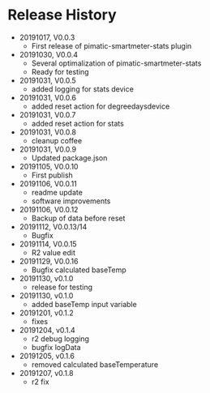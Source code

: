 # Release History

* 20191017, V0.0.3
  * First release of pimatic-smartmeter-stats plugin
* 20191030, V0.0.4
  * Several optimalization of pimatic-smartmeter-stats
  * Ready for testing
* 20191031, V0.0.5
  * added logging for stats device
* 20191031, V0.0.6
  * added reset action for degreedaysdevice
* 20191031, V0.0.7
  * added reset action for stats
* 20191031, V0.0.8
  * cleanup coffee
* 20191031, V0.0.9
  * Updated package.json
* 20191105, V0.0.10
  * First publish
* 20191106, V0.0.11
  * readme update
  * software improvements
* 20191106, V0.0.12
  * Backup of data before reset
* 20191112, V0.0.13/14
  * Bugfix
* 20191114, V0.0.15
  * R2 value edit
* 20191129, V0.0.16
  * Bugfix calculated baseTemp
* 20191130, v0.1.0
  * release for testing
* 20191130, v0.1.0
  * added baseTemp input variable
* 20191201, v0.1.2
  * fixes
* 20191204, v0.1.4
  * r2 debug logging
  * bugfix logData
* 20191205, v0.1.6
  * removed calculated baseTemperature
* 20191207, v0.1.8
  * r2 fix

